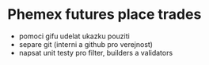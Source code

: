 # Phemex futures place trades

- pomoci gifu udelat ukazku pouziti
- separe git (interni a github pro verejnost)
- napsat unit testy pro filter, builders a validators